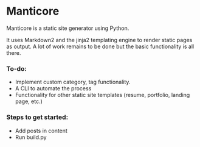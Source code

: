 # Manticore

Manticore is a static site generator using Python.

It uses Markdown2 and the jinja2 templating engine to render static pages as output.
A lot of work remains to be done but the basic functionality is all there.

### To-do:
* Implement custom category, tag functionality.
* A CLI to automate the process
* Functionality for other static site templates (resume, portfolio, landing page, etc.)

### Steps to get started: 

- Add posts in content
- Run build.py